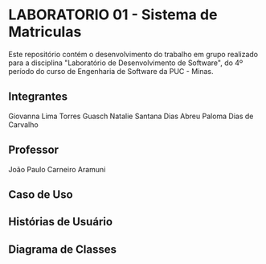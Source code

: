 # LABORATORIO 01 - Sistema de Matriculas
Este repositório contém o desenvolvimento do trabalho em grupo realizado para a disciplina "Laboratório de Desenvolvimento de Software", do 4º período do curso de Engenharia de Software da PUC - Minas.

## Integrantes
Giovanna Lima Torres Guasch
Natalie Santana Dias Abreu
Paloma Dias de Carvalho

## Professor
João Paulo Carneiro Aramuni

## Caso de Uso


## Histórias de Usuário


## Diagrama de Classes
